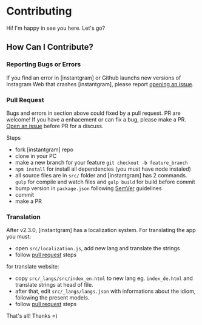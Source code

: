 # Contributing

Hi! I'm happy in see you here. Let's go?

## How Can I Contribute?

### Reporting Bugs or Errors

If you find an error in [instantgram] or Github launchs new versions of Instagram Web that crashes [instantgram], please report [opening an issue][1].

### Pull Request

Bugs and errors in section above could fixed by a pull request. PR are welcome! If you have a enhacement or can fix a bug, please make a PR. [Open an issue][1] before PR for a discuss.

Steps
- fork [instantgram] repo
- clone in your PC
- make a new branch for your feature `git checkout -b feature_branch` 
- `npm install` for install all dependencies (you must have node instaled)
- all source files are in `src/` folder and [instantgram] has 2 commands. `gulp` for compile and watch files and `gulp build` for build before commit
- bump version in `package.json` following [SemVer](http://semver.org) guidelines
- commit
- make a PR

### Translation

After v2.3.0, [instantgram] has a localization system. For translating the app you must:

- open `src/localization.js`, add new lang and translate the strings
- follow [pull request](#pull-request) steps

for translate website:

- copy `src/_langs/src/index_en.html` to new lang eg. `index_de.html` and translate strings at head of file.
- after that, edit `src/_langs/langs.json` with informations about the idiom, following the present models.
- follow [pull request](#pull-request) steps

That's all! Thanks =)

[1]:https://github.com/thinkbig-company/instantgram/issues/new
